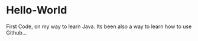 # Hello-World
First Code, on my way to learn Java.
Its been also a way to learn how to use Github...
